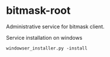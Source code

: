 # bitmask-root
Administrative service for bitmask client.

Service installation on windows 

```batch
windowser_installer.py -install
```



